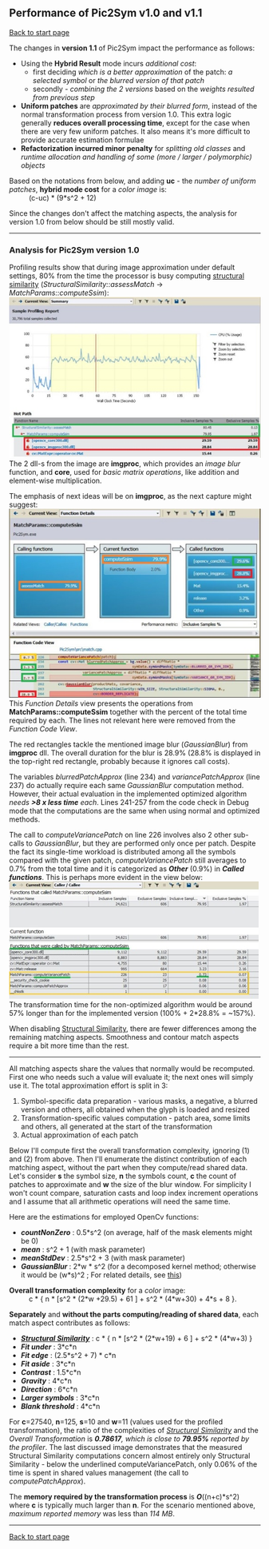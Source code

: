 ## Performance of Pic2Sym v1.0 and v1.1 ##
[Back to start page](../ReadMe.md)

The changes in **version 1.1** of Pic2Sym impact the performance as follows:
- Using the **Hybrid Result** mode incurs *additional cost*:
	- first deciding *which is a better approximation* of the patch: *a selected symbol* or *the blurred version of that patch*
	- secondly \- *combining the 2 versions* based on the *weights resulted from previous step*
- **Uniform patches** are *approximated by their blurred form*, instead of the normal transformation process from version 1.0. This extra logic generally **reduces overall processing time**, except for the case when there are very few uniform patches. It also means it&#39;s more difficult to provide accurate estimation formulae
- **Refactorization incurred minor penalty** for *splitting old classes* and *runtime allocation and handling of some (more / larger / polymorphic) objects*

Based on the notations from below, and adding **uc** \- the *number of uniform patches*, **hybrid mode cost** for a *color image* is:<br>
&nbsp;&nbsp;&nbsp;&nbsp;&nbsp;&nbsp;&nbsp;&nbsp;&nbsp;&nbsp;(c-uc) \* (9\*s^2 + 12)<br>

Since the changes don&#39;t affect the matching aspects, the analysis for version 1.0 from below should be still mostly valid.

* * *

### Analysis for Pic2Sym version 1.0

Profiling results show that during image approximation under default settings, 80% from the time the processor is busy computing [structural similarity][] (*StructuralSimilarity::assessMatch* \-\> *MatchParams::computeSsim*):<br>
![](ProfileSummary.jpg)<br>
The 2 dll\-s from the image are **imgproc**, which provides an *image blur* function, and **core**, used for *basic matrix operations*, like addition and element\-wise multiplication.

The emphasis of next ideas will be on **imgproc**, as the next capture might suggest:<br>
![](ProfileFunctionDetails.jpg)<br>
This *Function Details* view presents the operations from **MatchParams::computeSsim** together with the percent of the total time required by each. The lines not relevant here were removed from the *Function Code View*.

The red rectangles tackle the mentioned image blur (*GaussianBlur*) from **imgproc** dll. The overall duration for the blur is 28.9% (28.8% is displayed in the top\-right red rectangle, probably because it ignores call costs).

The variables *blurredPatchApprox* (line 234) and *variancePatchApprox* (line 237) do actually require each same *GaussianBlur* computation method.
However, their actual evaluation in the implemented optimized algorithm _needs **\>8 x less time** each_.
Lines 241-257 from the code check in Debug mode that the computations are the same when using normal and optimized methods.

The call to *computeVariancePatch* on line 226 involves also 2 other sub\-calls to *GaussianBlur*, but they are performed only once per patch.
Despite the fact its single\-time workload is distributed among all the symbols compared with the given patch, *computeVariancePatch* still averages to 0.7% from the total time and it is categorized as ***Other*** (0.9%) in ***Called functions***. This is perhaps more evident in the view below:<br>
![](ProfileCallerCallee.jpg)<br>
The transformation time for the non-optimized algorithm would be around 57% longer than for the implemented version (100% + 2*28.8% = ~157%).

When disabling [Structural Similarity][], there are fewer differences among the remaining matching aspects. Smoothness and contour match aspects require a bit more time than the rest.

* * *

All matching aspects share the values that normally would be recomputed. First one who needs such a value will evaluate it; the next ones will simply use it.
The total approximation effort is split in 3:

1.	Symbol\-specific data preparation - various masks, a negative, a blurred version and others, all obtained when the glyph is loaded and resized
2.	Transformation\-specific values computation - patch area, some limits and others, all generated at the start of the transformation
3.	Actual approximation of each patch

Below I&#39;ll compute first the overall transformation complexity, ignoring (1) and (2) from above. Then I&#39;ll enumerate the distinct contribution of each matching aspect, without the part when they compute/read shared data.
Let&#39;s consider **s** the symbol size, **n** the symbols count, **c** the count of patches to approximate and **w** the size of the blur window.
For simplicity I won&#39;t count compare, saturation casts and loop index increment operations and I assume that all arithmetic operations will need the same time.

Here are the estimations for employed OpenCv functions:
- ***countNonZero*** : 0.5\*s^2   (on average, half of the mask elements might be 0)
- ***mean*** : s^2 + 1   (with mask parameter)
- ***meanStdDev*** :  2.5\*s^2 + 3   (with mask parameter)
- ***GaussianBlur*** : 2\*w \* s^2   (for a decomposed kernel method; otherwise it would be (w\*s)^2 ;   For related details, see [this](http://www.mathworks.com/matlabcentral/fileexchange/28238-kernel-decomposition)\)

**Overall transformation complexity** for a *color* image:<br>&nbsp;&nbsp;&nbsp;&nbsp;&nbsp;&nbsp;&nbsp;&nbsp;&nbsp;&nbsp;c \* { n \* [s^2 \* (2\*w +29.5) + 61 ]   +   s^2 \* (4\*w+30)   +   4\*s   +   8 }.

**Separately** and **without the parts computing/reading of shared data**, each match aspect contributes as follows:
- ***[Structural Similarity][]*** : c \* { n \* [s^2 \* (2\*w+19) + 6 ]   +   s^2 \* (4\*w+3) }
- ***Fit under*** : 3\*c\*n
- ***Fit edge*** : (2.5\*s^2 + 7) \* c\*n
- ***Fit aside*** : 3\*c\*n
- ***Contrast*** : 1.5\*c\*n
- ***Gravity*** : 4\*c\*n
- ***Direction*** : 6\*c\*n
- ***Larger symbols*** : 3\*c\*n
- ***Blank threshold*** : 4\*c\*n

For **c**=27540, **n**=125, **s**=10 and **w**=11 (values used for the profiled transformation), the ratio of the complexities of *[Structural Similarity][]* and the *Overall Transformation* is _**0.78617**, which is close to **79.95%** reported by the profiler_.
The last discussed image demonstrates that the measured Structural Similarity computations concern almost entirely only Structural Similarity \- below the underlined computeVariancePatch, only 0.06% of the time is spent in shared values management (the call to *computePatchApprox*).

The **memory required by the transformation process** is ***O***((n+c)\*s^2) where **c** is typically much larger than **n**.
For the scenario mentioned above, *maximum reported memory* was less than *114 MB*.

-----------
[Back to start page](../ReadMe.md)

[structural similarity]:https://ece.uwaterloo.ca/~z70wang/research/ssim